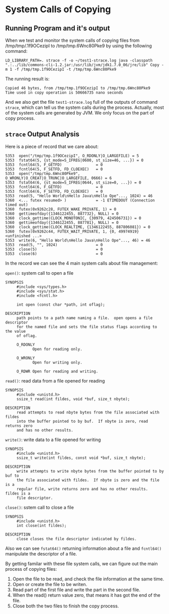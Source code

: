 # System Calls of Copying

## Running Program and it's output

When we test and monitor the system calls of copying files from /tmp/tmp/.1f9OCezipI to /tmp/tmp.6Wnc80Pke9 by using the following command:

    LD_LIBRARY_PATH=. strace -f -o ~/test1-strace.log java -classpath ".:../lib/commons-cli-1.2.jar:/usr/lib/jvm/jdk1.7.0_06/jre/lib" Copy -m 1 -f /tmp/tmp.1f9OCezipI -t /tmp/tmp.6Wnc80Pke9

The running result is:

    Copied 46 bytes, from /tmp/tmp.1f9OCezipI to /tmp/tmp.6Wnc80Pke9
    Time used in copy operation is 50666735 nano seconds

And we also get the file `test1-strace.log` full of the outputs of command `strace`, which can tell us the system calls during the process. Actually, most of the system calls are generated by JVM. We only focus on the part of copy process.

## `strace` Output Analysis

Here is a piece of record that we care about:

    5353  open("/tmp/tmp.1f9OCezipI", O_RDONLY|O_LARGEFILE) = 5
    5353  fstat64(5, {st_mode=S_IFREG|0600, st_size=46, ...}) = 0
    5353  fcntl64(5, F_GETFD)               = 0
    5353  fcntl64(5, F_SETFD, FD_CLOEXEC)   = 0
    5353  open("/tmp/tmp.6Wnc80Pke9", O_WRONLY|O_CREAT|O_TRUNC|O_LARGEFILE, 0666) = 6
    5353  fstat64(6, {st_mode=S_IFREG|0644, st_size=0, ...}) = 0
    5353  fcntl64(6, F_GETFD)               = 0
    5353  fcntl64(6, F_SETFD, FD_CLOEXEC)   = 0
    5353  read(5, "Hello World\nHello Java\nHello Ope"..., 1024) = 46
    5360  <... futex resumed> )             = -1 ETIMEDOUT (Connection timed out)
    5360  futex(0x9262c28, FUTEX_WAKE_PRIVATE, 1) = 0
    5360  gettimeofday({1346122455, 887732}, NULL) = 0
    5360  clock_gettime(CLOCK_MONOTONIC, {30979, 424506731}) = 0
    5360  gettimeofday({1346122455, 887781}, NULL) = 0
    5360  clock_gettime(CLOCK_REALTIME, {1346122455, 887806081}) = 0
    5360  futex(0x9262c44, FUTEX_WAIT_PRIVATE, 1, {0, 49974919} <unfinished ...>
    5353  write(6, "Hello World\nHello Java\nHello Ope"..., 46) = 46
    5353  read(5, "", 1024)                 = 0
    5353  close(5)                          = 0
    5353  close(6)                          = 0

In the record we can see the 4 main system calls about file management: 

`open()`: system call to open a file

    SYNOPSIS 
         #include <sys/types.h> 
         #include <sys/stat.h> 
         #include <fcntl.h> 
    
         int open (const char *path, int oflag); 
    
    DESCRIPTION 
         path points to a path name naming a file.  open opens a file descriptor 
         for the named file and sets the file status flags according to the value 
         of oflag. 
    
         O_RDONLY 
                Open for reading only. 
    
         O_WRONLY 
                Open for writing only. 
    
         O_RDWR Open for reading and writing. 


`read()`: read data from a file opened for reading

    SYNOPSIS 
         #include <unistd.h> 
         ssize_t read(int fildes, void *buf, size_t nbyte); 
    
    DESCRIPTION 
         read attempts to read nbyte bytes from the file associated with fildes 
         into the buffer pointed to by buf.  If nbyte is zero, read returns zero 
         and has no other results. 


`write()`: write data to a file opened for writing

    SYNOPSIS 
         #include <unistd.h> 
         ssize_t write(int fildes, const void *buf, size_t nbyte); 
    
    DESCRIPTION 
         write attempts to write nbyte bytes from the buffer pointed to by buf to 
         the file associated with fildes.  If nbyte is zero and the file is a 
         regular file, write returns zero and has no other results.  fildes is a 
         file descriptor. 


`close()`: sstem call to close a file

    SYNOPSIS 
         #include <unistd.h> 
         int close(int fildes); 
    
    DESCRIPTION 
         close closes the file descriptor indicated by fildes. 

Also we can see `fstat64()` returning information about a file and `fcntl64()` manipulate the descriptor of a file.


By getting familar with these file system calls, we can figure out the main process of copying files:

 1. Open the file to be read, and check the file information at the same time.
 2. Open or create the file to be writen.
 3. Read part of the first file and write the part in the second file.
 4. When the read() return value zero, that means it has got the end of the file.
 5. Close both the two files to finish the copy process.
